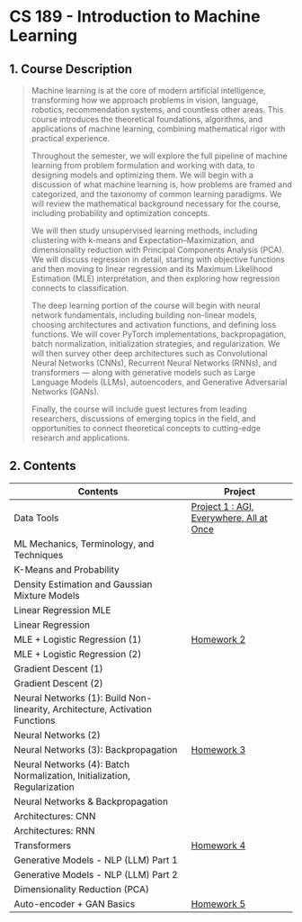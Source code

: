 # CS 189 - Introduction to Machine Learning

## 1. Course Description
> Machine learning is at the core of modern artificial intelligence, transforming how we approach problems in vision, language, robotics, recommendation systems, and countless other areas. This course introduces the theoretical foundations, algorithms, and applications of machine learning, combining mathematical rigor with practical experience.
>
> Throughout the semester, we will explore the full pipeline of machine learning from problem formulation and working with data, to designing models and optimizing them. We will begin with a discussion of what machine learning is, how problems are framed and categorized, and the taxonomy of common learning paradigms. We will review the mathematical background necessary for the course, including probability and optimization concepts.
>
> We will then study unsupervised learning methods, including clustering with k-means and Expectation–Maximization, and dimensionality reduction with Principal Components Analysis (PCA). We will discuss regression in detail, starting with objective functions and then moving to linear regression and its Maximum Likelihood Estimation (MLE) interpretation, and then exploring how regression connects to classification.
>
> The deep learning portion of the course will begin with neural network fundamentals, including building non-linear models, choosing architectures and activation functions, and defining loss functions. We will cover PyTorch implementations, backpropagation, batch normalization, initialization strategies, and regularization. We will then survey other deep architectures such as Convolutional Neural Networks (CNNs), Recurrent Neural Networks (RNNs), and transformers — along with generative models such as Large Language Models (LLMs), autoencoders, and Generative Adversarial Networks (GANs).
>
> Finally, the course will include guest lectures from leading researchers, discussions of emerging topics in the field, and opportunities to connect theoretical concepts to cutting-edge research and applications.

## 2. Contents

|Contents                            |Project|
|------------------------------------|-------|
|  Data Tools       |[Project 1 : AGI, Everywhere, All at Once](https://github.com/SJeong906/CS-189---Introduction-to-Machine-Learning/blob/main/fashion_pt_1%20(1).ipynb)|
| ML Mechanics, Terminology, and Techniques  |       |
| K-Means and Probability            |      |
| Density Estimation and Gaussian Mixture Models  |       |
| Linear Regression MLE              |       |
| Linear Regression                  |       |
| MLE + Logistic Regression (1)      |[Homework 2]()       |
| MLE + Logistic Regression (2)      |       |
| Gradient Descent (1)           |       |
| Gradient Descent (2)              |       |
| Neural Networks (1): Build Non-linearity, Architecture, Activation Functions |       |
| Neural Networks (2)                  |       |
| Neural Networks (3): Backpropagation |[Homework 3]()|
| Neural Networks (4): Batch Normalization, Initialization, Regularization |       |
| Neural Networks & Backpropagation                   |       |
| Architectures: CNN                  |       |
| Architectures: RNN                |        |
| Transformers                       |[Homework 4]()|
| Generative Models - NLP (LLM) Part 1 |       |
| Generative Models - NLP (LLM) Part 2 |       |
| Dimensionality Reduction (PCA) |       |
| Auto-encoder + GAN Basics |[Homework 5]()|

